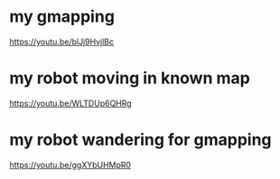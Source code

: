 # my gmapping

https://youtu.be/blJj9HvjlBc

# my robot moving in known map

https://youtu.be/WLTDUp6QHRg

# my robot wandering for gmapping

https://youtu.be/ggXYbUHMpR0
